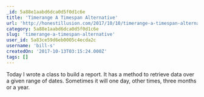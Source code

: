 ```yaml
---
_id: 5a88e1aabd6dca0d5f0d1c6e
title: 'Timerange A Timespan Alternative'
url: 'http://honestillusion.com/2017/10/10/timerange-a-timespan-alternative.html'
category: 5a88e1aabd6dca0d5f0d1c6e
slug: 'timerange-a-timespan-alternative'
user_id: 5a83ce59d6eb0005c4ecda2c
username: 'bill-s'
createdOn: '2017-10-13T03:15:24.000Z'
tags: []
---
```


Today I wrote a class to build a report. It has a method to retrieve data over a given range of dates. Sometimes it will one day, other times, three months or a year.
